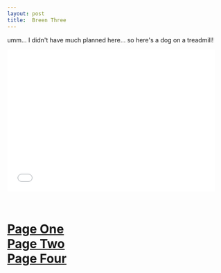 ```yaml
---
layout: post
title:  Breen Three
---
```

umm... I didn't have much planned here... so here's a dog on a treadmill!

<iframe src="//giphy.com/embed/xsdHz7YcFXsIM" width="480" height="326" frameBorder="0" class="giphy-embed" allowFullScreen></iframe><p><a href="http://giphy.com/gifs/running-xsdHz7YcFXsIM"></a></p>
<br>
<h1>
<a href="http://stonemahogany.com/2017/02/23/breenone.html" target="_blank">Page One</a>
<br>
<a href="http://stonemahogany.com/2017/02/23/breentwo.html" target="_blank">Page Two</a>
<br>
<a href="http://stonemahogany.com/2017/02/23/breenfour.html" target="_blank">Page Four</a>
</h1>
